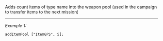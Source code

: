 Adds count items of type name into the weapon pool (used in the campaign to transfer items to the next mission)


---
*Example 1:*
```sqf
addItemPool ["ItemGPS", 5];
```